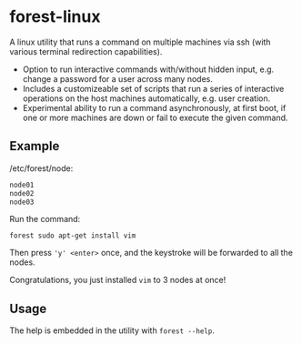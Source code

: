 # forest-linux
A linux utility that runs a command on multiple machines via ssh (with various terminal redirection capabilities).
- Option to run interactive commands with/without hidden input, e.g. change a password for a user across many nodes.
- Includes a customizeable set of scripts that run a series of interactive operations on the host machines automatically, e.g. user creation.
- Experimental ability to run a command asynchronously, at first boot, if one or more machines are down or fail to execute the given command.


## Example

/etc/forest/node:
```bash
node01
node02
node03
```

Run the command:
```
forest sudo apt-get install vim
```

Then press `'y' <enter>` once, and the keystroke will be forwarded to all the nodes.

Congratulations, you just installed `vim` to 3 nodes at once!

## Usage

The help is embedded in the utility with `forest --help`.
